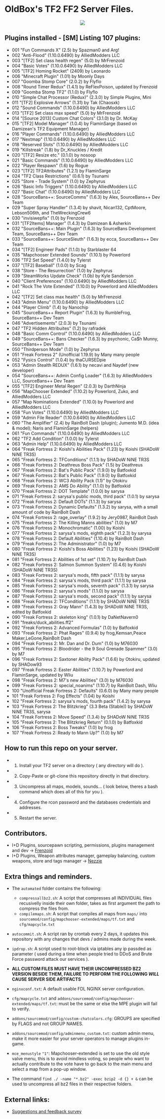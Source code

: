 # OldBox's TF2 FF2 Server Files.
<p align="center">
  <img src="https://i.imgur.com/MtDftHn.png"></img>
<p>
  
## Plugins installed - [SM] Listing 107 plugins:
- 001 "Fun Commands X" (2.5) by Spazman0 and Arg!
- 002 "Anti-Flood" (1.10.0.6490) by AlliedModders LLC
- 003 "[TF2] Set class health regen" (5.0) by MrFrenzoid
- 004 "Basic Votes" (1.10.0.6490) by AlliedModders LLC
- 005 "[TF2] Homing Rocket" (2409) by Leonardo
- 006 "Minecraft Plugin" (1.01) by Moonly Days
- 007 "Goomba Stomp Core" (2.0.2) by Flyflo
- 008 "Round Timer Redux" (1.4.1) by ReFlexPoison, updated by Frenzoid
- 009 "Goomba Stomp TF2" (1.1.0) by Flyflo
- 010 "Simple Chat Processor (Redux)" (2.3.0) by Simple Plugins, Mini
- 011 "[TF2] Explosive Arrows" (1.31) by Tak (Chaosxk)
- 012 "Sound Commands" (1.10.0.6490) by AlliedModders LLC
- 013 "[TF2] Set class max speed" (5.0) by MrFrenzoid
- 014 "[Source 2013] Custom Chat Colors" (3.1.0) by Dr. McKay
- 015 "[TF2] Model Manager" (1.0.4) by FlaminSarge (based on Damizean's TF2 Equipment Manager)
- 016 "Player Commands" (1.10.0.6490) by AlliedModders LLC
- 017 "Nextmap" (1.10.0.6490) by AlliedModders LLC
- 018 "Reserved Slots" (1.10.0.6490) by AlliedModders LLC
- 019 "Killstreak" (1.8) by Dr_Knuckles / Kredit
- 020 "[TF2] Resize etc." (0.1.0) by nosoop
- 021 "Basic Commands" (1.10.0.6490) by AlliedModders LLC
- 022 "Player Respawn" (1.6) by Rogue
- 023 "[TF2] TF2Attributes" (1.2.1) by FlaminSarge
- 024 "TF2 Class Restrictions" (0.6.1) by Tsunami
- 025 "Store - Trade System" (1.0) by Zephyrus
- 026 "Basic Info Triggers" (1.10.0.6490) by AlliedModders LLC
- 027 "Basic Chat" (1.10.0.6490) by AlliedModders LLC
- 028 "SourceBans++: SourceComms" (1.6.3) by Alex, SourceBans++ Dev Team
- 029 "Super Spray Handler" (1.3.4) by shavit, Nican132, CptMoore, Lebson506th, and TheWreckingCrew6
- 030 "invisiwepfix" (1.0) by Frenzoid
- 031 "[TF2Items] Manager" (1.4.3) by Damizean & Asherkin
- 032 "SourceBans++: Main Plugin" (1.6.3) by SourceBans Development Team, SourceBans++ Dev Team
- 033 "SourceBans++: SourceSleuth" (1.6.3) by ecca, SourceBans++ Dev Team
- 034 "[TF2] Engineer Pads" (1.1.0) by Starblaster 64
- 035 "Mapchooser Extended Sounds" (1.10.1) by Powerlord
- 036 "TF2 Set Speed" (1.4.0) by Tylerst
- 037 "[TF2] Baseball" (1.0.0) by Scag
- 038 "Store - The Resurrection" (1.0) by Zephyrus
- 039 "SteamWorks Update Check" (1.0b) by Kyle Sanderson
- 040 "Client Preferences" (1.10.0.6490) by AlliedModders LLC
- 041 "Rock The Vote Extended" (1.10.0) by Powerlord and AlliedModders LLC
- 042 "[TF2] Set class max health" (5.0) by MrFrenzoid
- 043 "Admin Menu" (1.10.0.6490) by AlliedModders LLC
- 044 "Player Climb" (1.4) by Nanochip
- 045 "SourceBans++ Report Plugin" (1.6.3) by RumbleFrog, SourceBans++ Dev Team
- 046 "Advertisements" (2.0.3) by Tsunami
- 047 "TF2 Hidden Attribuites" (1.2) by rafradek
- 048 "Basic Comm Control" (1.10.0.6490) by AlliedModders LLC
- 049 "SourceBans++: Bans Checker" (1.6.3) by psychonic, Ca$h Munny, SourceBans++ Dev Team
- 050 "Thirdperson Mode" (1.0) by Zephyrus
- 051 "Freak Fortress 2" (Unofficial 1.19.9) by Many many people
- 052 "Fysics Control" (1.0.4) by thaCURSEDpie
- 053 "Admin Stealth REDUX" (1.6.1) by necavi and Naydef (new developer)
- 054 "SourceBans++: Admin Config Loader" (1.6.3) by AlliedModders LLC, SourceBans++ Dev Team
- 055 "[TF2] Engineer Metal Regen" (2.0.3) by DarthNinja
- 056 "MapChooser Extended" (1.10.2) by Powerlord, Zuko, and AlliedModders LLC
- 057 "Map Nominations Extended" (1.10.0) by Powerlord and AlliedModders LLC
- 058 "Fun Votes" (1.10.0.6490) by AlliedModders LLC
- 059 "Admin File Reader" (1.10.0.6490) by AlliedModders LLC
- 060 "The Amplifier" (2.4) by RainBolt Dash (plugin); Jumento M.D. (idea & model); Naris and FlaminSarge (helpers)
- 061 "Fun Commands" (1.10.0.6490) by AlliedModders LLC
- 062 "TF2 Add Condition" (1.0.0) by Tylerst
- 063 "Admin Help" (1.10.0.6490) by AlliedModders LLC
- 064 "Freak Fortress 2: Koishi's Abilities Pack" (1.23) by Koishi (SHADoW NiNE TR3S)
- 065 "Freak Fortress 2: TFConditions" (1.1.1) by SHADoW NiNE TR3S
- 066 "Freak Fortress 2: Deathreus Boss Pack" (1.5) by Deathreus
- 067 "Freak Fortress 2: Bat's Public Pack" (1.9.0) by Batfoxkid
- 067 "Freak Fortress 2: Bat's Public Pack" (1.9.0) by Batfoxkid
- 068 "Freak Fortress 2: WC3 Ability Pack (1.1)" by Otokiru
- 069 "Freak Fortress 2: AMS Do Ability" (1.1.0) by Batfoxkid
- 070 "Freak Fortress 2: DOT Template" (1.0.0) by sarysa
- 071 "Freak Fortress 2: sarysa's public mods, third pack" (1.0.1) by sarysa
- 072 "Freak Fortress 2: Default DOTs" (1.1.3) by sarysa
- 073 "Freak Fortress 2: Dynamic Defaults" (1.3.2) by sarysa, with a small amount of code by RainBolt Dash
- 074 "Freak Fortress 2: rage_overlay" (1.9.2) by Jery0987, RainBolt Dash
- 075 "Freak Fortress 2: The Killing Manns abilities" (1.0) by M7
- 076 "Freak Fortress 2: Monochromatic" (1.00) by Koishi
- 077 "Freak Fortress 2: sarysa's mods, eighth pack" (1.2.3) by sarysa
- 078 "Freak Fortress 2: Default Abilities" (1.10.4) by RainBolt Dash
- 079 "Freak Fortress 2: The Administrator" (1.0) by M7
- 080 "Freak Fortress 2: Koishi's Boss Abilities" (1.23) by Koishi (SHADoW NiNE TR3S)
- 081 "Freak Fortress 2: Abilities of 1st set" (1.10.7) by RainBolt Dash
- 082 "Freak Fortress 2: Salmon Summon System" (0.4.6) by Koishi (SHADoW NiNE TR3S)
- 083 "Freak Fortress 2: sarysa's mods, fifth pack" (1.1.1) by sarysa
- 084 "Freak Fortress 2: sarysa's mods, third pack" (1.1.1) by sarysa
- 085 "Freak Fortress 2: sarysa's mods, seventh pack" (1.3.1) by sarysa
- 086 "Freak Fortress 2: sarysa's mods" (1.1.0) by sarysa
- 087 "Freak Fortress 2: sarysa's mods, second pack" (1.1.1) by sarysa
- 088 "Freak Fortress 2: TFConditions" (1.1.1) by SHADoW NiNE TR3S
- 089 "Freak Fortress 2: Gray Mann" (1.4.3) by SHADoW NiNE TR3S, edited by Batfoxkid
- 090 "Freak Fortress 2: skeleton king" (1.0.1) by DaNetNavern0
- 091 "freaks/duck_abilities.ff2"
- 092 "Freak Fortress 2: Advanced Formulas" (1.0) by Batfoxkid
- 093 "Freak Fortress 2: Phat Rages" (0.9.4) by frog,Kemsan,Peace Maker,LeGone,RainBolt Dash
- 094 "Freak Fortress 2: Mr. Dan and Dr. Dum" (1.0) by M76030
- 095 "Freak Fortress 2: Bloodrider - the 9 Soul Grenade Spammer" (3.0) by M7
- 096 "Freak Fortress 2: Saxtoner Ability Pack" (1.6.6) by Otokiru, updated by SHADow93
- 097 "Freak Fortress 2: Easter Abilities" (1.10.7) by Powerlord and FlaminSarge, updated by Wliu
- 098 "Freak Fortress 2: M7's new Abilities" (3.0) by M76030
- 099 "Freak Fortress 2: special_noanims" (1.10.7) by RainBolt Dash, Wliu
- 100 "Unofficial Freak Fortress 2: Defaults" (0.6.0) by Many many people
- 101 "Freak Fortress 2: Fog Effects" (1.04) by Koishi
- 102 "Freak Fortress 2: sarysa's mods, fourth pack" (1.4.2) by sarysa
- 103 "Freak Fortress 2: The Blitzkrieg" (3.3 Beta (Stable)) by SHADoW NiNE TR3S, sarysa
- 104 "Freak Fortress 2: Move Speed" (1.3.4) by SHADoW NiNE TR3S
- 105 "Freak Fortress 2: The Blitzkrieg Return" (0.1.0) by Batfoxkid
- 106 "Freak Fortress 2: Boss Tweaks" (1.0) by frog
- 107 "Freak Fortress 2: Ready to Mann Up?" (1.0) by M7

## How to run this repo on your server.
- 1) Install your TF2 server on a directory ( any directory will do ).
- 2) Copy-Paste or git-clone this repository directly in that directory.
- 3) Uncompress all maps, models, sounds... ( look below, theres a bash command which does all of this for you ).
- 4) Configure the rcon password and the databases credentials and addresses.
- 5) Restart the server.

## Contributors.
- I+D Plugins, sourcepawn scripting, permissions, plugins management and dev  -> [Frenzoid][frenzoidsteam]
- I+D Plugins, Weapon attributes manager, gameplay balancing, custom weapons, store and tags manager -> [Nezzie][nezziesteam]

## Extra things and reminders.
- The `automated` folder contains the following:
  -  `compressallbz2.sh`: A script that compresses all INDIVIDUAL files recusivelly inside their own folder, takes as first argument the path to compress the files from.
  -  `compilemaps.sh`: A script that compiles all maps from `maps/` into `sourcemod/config/mapchooser-extended/maps/tf.txt` and `cfg/mapcycle.txt`

-  `autocommit.sh`: A script ran by crontab every 2 days, it updates this repository with any changes that devs / admins made during the week.
-  `ipdrop.sh`: A script used to root-block via iptables any ip passded as parameter ( used during a time when people tried to DDoS and Brute Force password attack our services ).
  
- **ALL CUSTOM FILES MUST HAVE THEIR UNCOMPRESSED BZ2 VERSION BESIDE THEM, FAILURE TO PERFORM THE FOLLOWING *WILL* CAUSE SERVER SIDE ARTIFACTS**
- `nginxconf.txt`: A default usable FDL NGINX server configuration.
- `cfg/mapcycle.txt` and `addons/sourcemod/config/mapchooser-extended/maps/tf.txt`: must be the same or else the MPE plugin will fail to verify.
- `addons/sourcemod/config/custom-chatcolors.cfg`: GROUPS are specified by FLAGS and not GROUP NAMES.
- `addons/sourcemod/config/adminmenu_custom.txt`: custom admin menu, make it more easier for your server operators to manage plugins in-game.

- `mce_menustyle` `"1"`: Mapchooser-extended is set to use the old style valve menu, this is to avoid mindless voting, so people who want to actually contribute to the vote have to go back to the main menu and select a map from a pop-up window.
- The command `find ./ -name "*.bz2" -exec bzip2 -d {} + &` can be used to uncompress all bz2 files in their respective folders.
## External links:
- [Suggestions and feedback survey][feedbacksurvey]

[frenzoidsteam]: https://steamcommunity.com/id/MrFren/
[nezziesteam]: https://steamcommunity.com/id/loveydoveylizarduwu/
[groupsteam]: https://steamcommunity.com/groups/oldbox
[feedbacksurvey]: http://bit.ly/OBSuggestion
